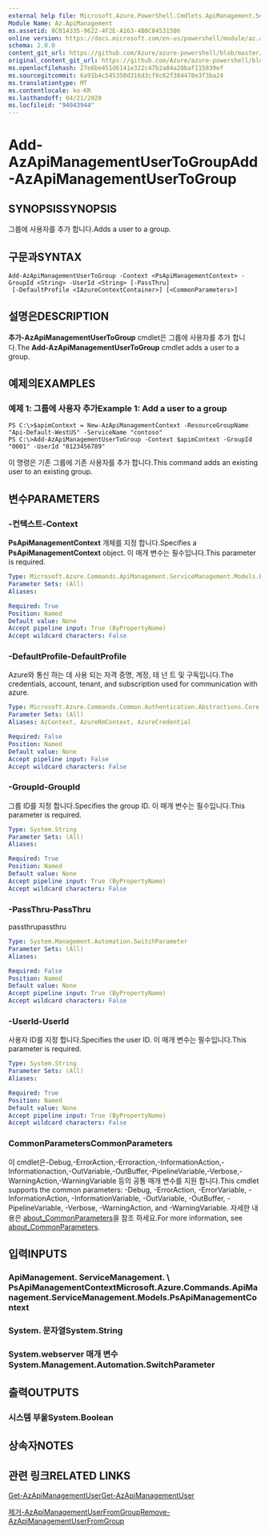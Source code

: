 ```yaml
---
external help file: Microsoft.Azure.PowerShell.Cmdlets.ApiManagement.ServiceManagement.dll-Help.xml
Module Name: Az.ApiManagement
ms.assetid: 8C014335-9622-4F2E-A163-4B0C84531506
online version: https://docs.microsoft.com/en-us/powershell/module/az.apimanagement/add-azapimanagementusertogroup
schema: 2.0.0
content_git_url: https://github.com/Azure/azure-powershell/blob/master/src/ApiManagement/ApiManagement/help/Add-AzApiManagementUserToGroup.md
original_content_git_url: https://github.com/Azure/azure-powershell/blob/master/src/ApiManagement/ApiManagement/help/Add-AzApiManagementUserToGroup.md
ms.openlocfilehash: 27e6be451d6141e322c47b2a84a28baf115839ef
ms.sourcegitcommit: 6a91b4c545350d316d3cf8c62f384478e3f3ba24
ms.translationtype: MT
ms.contentlocale: ko-KR
ms.lasthandoff: 04/21/2020
ms.locfileid: "94043944"
---
```

# <span data-ttu-id="97a39-101">Add-AzApiManagementUserToGroup</span><span class="sxs-lookup"><span data-stu-id="97a39-101">Add-AzApiManagementUserToGroup</span></span>

## <span data-ttu-id="97a39-102">SYNOPSIS</span><span class="sxs-lookup"><span data-stu-id="97a39-102">SYNOPSIS</span></span>
<span data-ttu-id="97a39-103">그룹에 사용자를 추가 합니다.</span><span class="sxs-lookup"><span data-stu-id="97a39-103">Adds a user to a group.</span></span>

## <span data-ttu-id="97a39-104">구문과</span><span class="sxs-lookup"><span data-stu-id="97a39-104">SYNTAX</span></span>

```
Add-AzApiManagementUserToGroup -Context <PsApiManagementContext> -GroupId <String> -UserId <String> [-PassThru]
 [-DefaultProfile <IAzureContextContainer>] [<CommonParameters>]
```

## <span data-ttu-id="97a39-105">설명은</span><span class="sxs-lookup"><span data-stu-id="97a39-105">DESCRIPTION</span></span>
<span data-ttu-id="97a39-106">**추가-AzApiManagementUserToGroup** cmdlet은 그룹에 사용자를 추가 합니다.</span><span class="sxs-lookup"><span data-stu-id="97a39-106">The **Add-AzApiManagementUserToGroup** cmdlet adds a user to a group.</span></span>

## <span data-ttu-id="97a39-107">예제의</span><span class="sxs-lookup"><span data-stu-id="97a39-107">EXAMPLES</span></span>

### <span data-ttu-id="97a39-108">예제 1: 그룹에 사용자 추가</span><span class="sxs-lookup"><span data-stu-id="97a39-108">Example 1: Add a user to a group</span></span>
```
PS C:\>$apimContext = New-AzApiManagementContext -ResourceGroupName "Api-Default-WestUS" -ServiceName "contoso"
PS C:\>Add-AzApiManagementUserToGroup -Context $apimContext -GroupId "0001" -UserId "0123456789"
```

<span data-ttu-id="97a39-109">이 명령은 기존 그룹에 기존 사용자를 추가 합니다.</span><span class="sxs-lookup"><span data-stu-id="97a39-109">This command adds an existing user to an existing group.</span></span>

## <span data-ttu-id="97a39-110">변수</span><span class="sxs-lookup"><span data-stu-id="97a39-110">PARAMETERS</span></span>

### <span data-ttu-id="97a39-111">-컨텍스트</span><span class="sxs-lookup"><span data-stu-id="97a39-111">-Context</span></span>
<span data-ttu-id="97a39-112">**PsApiManagementContext** 개체를 지정 합니다.</span><span class="sxs-lookup"><span data-stu-id="97a39-112">Specifies a **PsApiManagementContext** object.</span></span>
<span data-ttu-id="97a39-113">이 매개 변수는 필수입니다.</span><span class="sxs-lookup"><span data-stu-id="97a39-113">This parameter is required.</span></span>

```yaml
Type: Microsoft.Azure.Commands.ApiManagement.ServiceManagement.Models.PsApiManagementContext
Parameter Sets: (All)
Aliases:

Required: True
Position: Named
Default value: None
Accept pipeline input: True (ByPropertyName)
Accept wildcard characters: False
```

### <span data-ttu-id="97a39-114">-DefaultProfile</span><span class="sxs-lookup"><span data-stu-id="97a39-114">-DefaultProfile</span></span>
<span data-ttu-id="97a39-115">Azure와 통신 하는 데 사용 되는 자격 증명, 계정, 테 넌 트 및 구독입니다.</span><span class="sxs-lookup"><span data-stu-id="97a39-115">The credentials, account, tenant, and subscription used for communication with azure.</span></span>

```yaml
Type: Microsoft.Azure.Commands.Common.Authentication.Abstractions.Core.IAzureContextContainer
Parameter Sets: (All)
Aliases: AzContext, AzureRmContext, AzureCredential

Required: False
Position: Named
Default value: None
Accept pipeline input: False
Accept wildcard characters: False
```

### <span data-ttu-id="97a39-116">-GroupId</span><span class="sxs-lookup"><span data-stu-id="97a39-116">-GroupId</span></span>
<span data-ttu-id="97a39-117">그룹 ID를 지정 합니다.</span><span class="sxs-lookup"><span data-stu-id="97a39-117">Specifies the group ID.</span></span>
<span data-ttu-id="97a39-118">이 매개 변수는 필수입니다.</span><span class="sxs-lookup"><span data-stu-id="97a39-118">This parameter is required.</span></span>

```yaml
Type: System.String
Parameter Sets: (All)
Aliases:

Required: True
Position: Named
Default value: None
Accept pipeline input: True (ByPropertyName)
Accept wildcard characters: False
```

### <span data-ttu-id="97a39-119">-PassThru</span><span class="sxs-lookup"><span data-stu-id="97a39-119">-PassThru</span></span>
<span data-ttu-id="97a39-120">passthru</span><span class="sxs-lookup"><span data-stu-id="97a39-120">passthru</span></span>

```yaml
Type: System.Management.Automation.SwitchParameter
Parameter Sets: (All)
Aliases:

Required: False
Position: Named
Default value: None
Accept pipeline input: True (ByPropertyName)
Accept wildcard characters: False
```

### <span data-ttu-id="97a39-121">-UserId</span><span class="sxs-lookup"><span data-stu-id="97a39-121">-UserId</span></span>
<span data-ttu-id="97a39-122">사용자 ID를 지정 합니다.</span><span class="sxs-lookup"><span data-stu-id="97a39-122">Specifies the user ID.</span></span>
<span data-ttu-id="97a39-123">이 매개 변수는 필수입니다.</span><span class="sxs-lookup"><span data-stu-id="97a39-123">This parameter is required.</span></span>

```yaml
Type: System.String
Parameter Sets: (All)
Aliases:

Required: True
Position: Named
Default value: None
Accept pipeline input: True (ByPropertyName)
Accept wildcard characters: False
```

### <span data-ttu-id="97a39-124">CommonParameters</span><span class="sxs-lookup"><span data-stu-id="97a39-124">CommonParameters</span></span>
<span data-ttu-id="97a39-125">이 cmdlet은-Debug,-ErrorAction,-Erroraction,-InformationAction,-Informationaction,-OutVariable,-OutBuffer,-PipelineVariable,-Verbose,-WarningAction,-WarningVariable 등의 공통 매개 변수를 지원 합니다.</span><span class="sxs-lookup"><span data-stu-id="97a39-125">This cmdlet supports the common parameters: -Debug, -ErrorAction, -ErrorVariable, -InformationAction, -InformationVariable, -OutVariable, -OutBuffer, -PipelineVariable, -Verbose, -WarningAction, and -WarningVariable.</span></span> <span data-ttu-id="97a39-126">자세한 내용은 [about_CommonParameters](http://go.microsoft.com/fwlink/?LinkID=113216)을 참조 하세요.</span><span class="sxs-lookup"><span data-stu-id="97a39-126">For more information, see [about_CommonParameters](http://go.microsoft.com/fwlink/?LinkID=113216).</span></span>

## <span data-ttu-id="97a39-127">입력</span><span class="sxs-lookup"><span data-stu-id="97a39-127">INPUTS</span></span>

### <span data-ttu-id="97a39-128">ApiManagement. ServiceManagement. \ PsApiManagementContext</span><span class="sxs-lookup"><span data-stu-id="97a39-128">Microsoft.Azure.Commands.ApiManagement.ServiceManagement.Models.PsApiManagementContext</span></span>

### <span data-ttu-id="97a39-129">System. 문자열</span><span class="sxs-lookup"><span data-stu-id="97a39-129">System.String</span></span>

### <span data-ttu-id="97a39-130">System.webserver 매개 변수</span><span class="sxs-lookup"><span data-stu-id="97a39-130">System.Management.Automation.SwitchParameter</span></span>

## <span data-ttu-id="97a39-131">출력</span><span class="sxs-lookup"><span data-stu-id="97a39-131">OUTPUTS</span></span>

### <span data-ttu-id="97a39-132">시스템 부울</span><span class="sxs-lookup"><span data-stu-id="97a39-132">System.Boolean</span></span>

## <span data-ttu-id="97a39-133">상속자</span><span class="sxs-lookup"><span data-stu-id="97a39-133">NOTES</span></span>

## <span data-ttu-id="97a39-134">관련 링크</span><span class="sxs-lookup"><span data-stu-id="97a39-134">RELATED LINKS</span></span>

[<span data-ttu-id="97a39-135">Get-AzApiManagementUser</span><span class="sxs-lookup"><span data-stu-id="97a39-135">Get-AzApiManagementUser</span></span>](./Get-AzApiManagementUser.md)

[<span data-ttu-id="97a39-136">제거-AzApiManagementUserFromGroup</span><span class="sxs-lookup"><span data-stu-id="97a39-136">Remove-AzApiManagementUserFromGroup</span></span>](./Remove-AzApiManagementUserFromGroup.md)



